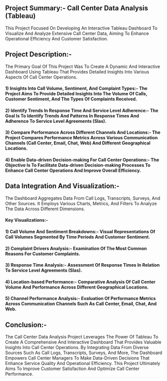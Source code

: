 ## Project Summary:- Call Center Data Analysis (Tableau)

This Project Focused On Developing An Interactive Tableau Dashboard To Visualize And Analyze Extensive Call Center Data, Aiming To Enhance Operational Efficiency And Customer Satisfaction.

## Project Description:-

The Primary Goal Of This Project Was To Create A Dynamic And Interactive Dashboard Using Tableau That Provides Detailed Insights Into Various Aspects Of Call Center Operations. 


#### 1) Insights Into Call Volume, Sentiment, And Complaint Types:- The Project Aims To Provide Detailed Insights Into The Volume Of Calls, Customer Sentiment, And The Types Of Complaints Received.

#### 2) Identify Trends In Response Time And Service Level Adherence:- The Goal Is To Identify Trends And Patterns In Response Times And Adherence To Service Level Agreements (Slas).

#### 3) Compare Performance Across Different Channels And Locations:- The Project Compares Performance Metrics Across Various Communication Channels (Call Center, Email, Chat, Web) And Different Geographical Locations.

#### 4) Enable Data-driven Decision-making For Call Center Operations:- The Objective Is To Facilitate Data-driven Decision-making Processes To Enhance Call Center Operations And Improve Overall Efficiency.

 
## Data Integration And Visualization:- 

The Dashboard Aggregates Data From Call Logs, Transcripts, Surveys, And Other Sources. It Employs Various Charts, Metrics, And Filters To Analyze The Data Across Different Dimensions.

#### Key Visualizations:-

#### 1) Call Volume And Sentiment Breakdowns:- Visual Representations Of Call Volumes Segmented By Time Periods And Customer Sentiment.
  
#### 2) Complaint Drivers Analysis:- Examination Of The Most Common Reasons For Customer Complaints.
  
#### 3) Response Time Analysis:- Assessment Of Response Times In Relation To Service Level Agreements (Slas).
  
#### 4) Location-based Performance:- Comparative Analysis Of Call Center Volume And Performance Across Different Geographical Locations.
  
#### 5) Channel Performance Analysis:- Evaluation Of Performance Metrics Across Communication Channels Such As Call Center, Email, Chat, And Web.



## Conclusion:-

The Call Center Data Analysis Project Leverages The Power Of Tableau To Create A Comprehensive And Interactive Dashboard That Provides Valuable Insights Into Call Center Operations. By Integrating Data From Diverse Sources Such As Call Logs, Transcripts, Surveys, And More, The Dashboard Empowers Call Center Managers To Make Data-Driven Decisions That Enhance Service Quality And Operational Efficiency. This Project Ultimately Aims To Improve Customer Satisfaction And Optimize Call Center Performance.

 
